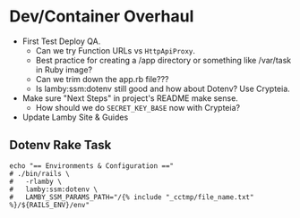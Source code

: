 # Dev/Container Overhaul

- First Test Deploy QA.
  - Can we try Function URLs vs `HttpApiProxy`.
  - Best practice for creating a /app directory or something like /var/task in Ruby image?
  - Can we trim down the app.rb file???
  - Is lamby:ssm:dotenv still good and how about Dotenv? Use Crypteia.
- Make sure "Next Steps" in project's README make sense.
  - How should we do `SECRET_KEY_BASE` now with Crypteia?
- Update Lamby Site & Guides

## Dotenv Rake Task

```
echo "== Environments & Configuration =="
# ./bin/rails \
#   -rlamby \
#   lamby:ssm:dotenv \
#   LAMBY_SSM_PARAMS_PATH="/{% include "_cctmp/file_name.txt" %}/${RAILS_ENV}/env"
```
